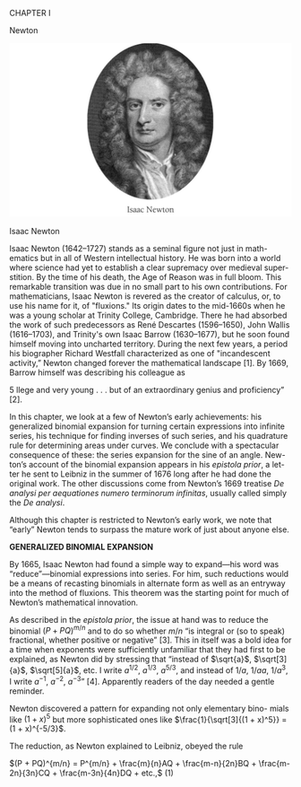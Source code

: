 CHAPTER I

Newton

![](0_0.png)

Isaac Newton

Isaac Newton (1642–1727) stands as a seminal figure not just in math- ematics but in all of Western intellectual history. He was born into a world where science had yet to establish a clear supremacy over medieval super- stition. By the time of his death, the Age of Reason was in full bloom. This remarkable transition was due in no small part to his own contributions. For mathematicians, Isaac Newton is revered as the creator of calculus, or, to use his name for it, of "fluxions." Its origin dates to the mid-1660s when he was a young scholar at Trinity College, Cambridge. There he had absorbed the work of such predecessors as René Descartes (1596–1650), John Wallis (1616–1703), and Trinity's own Isaac Barrow (1630–1677), but he soon found himself moving into uncharted territory. During the next few years, a period his biographer Richard Westfall characterized as one of "incandescent activity,” Newton changed forever the mathematical landscape [1]. By 1669, Barrow himself was describing his colleague as

5 llege and very young . . . but of an extraordinary genius and proficiency” [2].

In this chapter, we look at a few of Newton’s early achievements: his generalized binomial expansion for turning certain expressions into infinite series, his technique for finding inverses of such series, and his quadrature rule for determining areas under curves. We conclude with a spectacular consequence of these: the series expansion for the sine of an angle. New- ton’s account of the binomial expansion appears in his *epistola prior*, a let- ter he sent to Leibniz in the summer of 1676 long after he had done the original work. The other discussions come from Newton’s 1669 treatise *De analysi per aequationes numero terminorum infinitas*, usually called simply the *De analysi*.

Although this chapter is restricted to Newton’s early work, we note that “early” Newton tends to surpass the mature work of just about anyone else.

**GENERALIZED BINOMIAL EXPANSION**

By 1665, Isaac Newton had found a simple way to expand—his word was “reduce”—binomial expressions into series. For him, such reductions would be a means of recasting binomials in alternate form as well as an entryway into the method of fluxions. This theorem was the starting point for much of Newton’s mathematical innovation.

As described in the *epistola prior*, the issue at hand was to reduce the binomial $(P + PQ)^{m/n}$ and to do so whether $m/n$ “is integral or (so to speak) fractional, whether positive or negative” [3]. This in itself was a bold idea for a time when exponents were sufficiently unfamiliar that they had first to be explained, as Newton did by stressing that “instead of $\sqrt{a}$, $\sqrt[3]{a}$, $\sqrt[5]{a}$, etc. I write $a^{1/2}$, $a^{1/3}$, $a^{5/3}$, and instead of $1/a$, $1/aa$, $1/a^3$, I write $a^{-1}$, $a^{-2}$, $a^{-3}$” [4]. Apparently readers of the day needed a gentle reminder.

Newton discovered a pattern for expanding not only elementary bino- mials like $(1 + x)^5$ but more sophisticated ones like $\frac{1}{\sqrt[3]{(1 + x)^5}} = (1 + x)^{-5/3}$.

The reduction, as Newton explained to Leibniz, obeyed the rule

$(P + PQ)^{m/n} = P^{m/n} + \frac{m}{n}AQ + \frac{m-n}{2n}BQ + \frac{m-2n}{3n}CQ + \frac{m-3n}{4n}DQ + etc.,$  (1) 